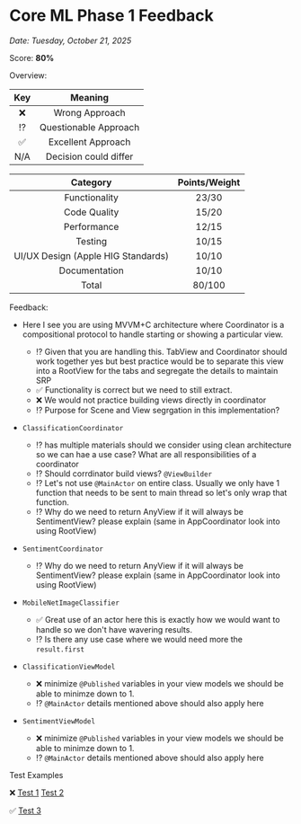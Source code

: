 #  Core ML Phase 1 Feedback

*Date: Tuesday, October 21, 2025*

Score: **80%** 

Overview:

| Key | Meaning |
| :-: | :-: |
| ❌ | Wrong Approach |
| ⁉️ | Questionable Approach |
| ✅ | Excellent Approach |
| N/A | Decision could differ | 

| Category | Points/Weight|
| :-: | :-: |
| Functionality | 23/30 |
| Code Quality | 15/20 |
| Performance | 12/15 |
| Testing | 10/15 |
| UI/UX Design (Apple HIG Standards) | 10/10 | 
| Documentation | 10/10 |
| Total | 80/100 |


Feedback: 
- Here I see you are using MVVM+C architecture where Coordinator is a compositional protocol to handle starting or showing a particular view.
    - ⁉️ Given that you are handling this. TabView and Coordinator should work together yes but best practice would be to separate this view into a RootView for the tabs and segregate the details to maintain SRP
    - ✅ Functionality is correct but we need to still extract. 
    - ❌ We would not practice building views directly in coordinator
    - ⁉️ Purpose for Scene and View segrgation in this implementation? 

- `ClassificationCoordinator` 
    - ⁉️ has multiple materials should we consider using clean architecture so we can hae a use case? What are all responsibilities of a coordinator
    - ⁉️ Should corrdinator build views? `@ViewBuilder`
    - ⁉️ Let's not use `@MainActor` on entire class. Usually we only have 1 function that needs to be sent to main thread so let's only wrap that function.
    - ⁉️ Why do we need to return AnyView if it will always be SentimentView? please explain (same in AppCoordinator look into using RootView)

     
- `SentimentCoordinator`
    - ⁉️ Why do we need to return AnyView if it will always be SentimentView? please explain (same in AppCoordinator look into using RootView)

- `MobileNetImageClassifier`
    - ✅ Great use of an actor here this is exactly how we would want to handle so we don't have wavering results. 
    - ⁉️ Is there any use case where we would need more the `result.first`
     
- `ClassificationViewModel`
    - ❌ minimize `@Published` variables in your view models we should be able to minimze down to 1.
    - ⁉️ `@MainActor` details mentioned above should also apply here
    
- `SentimentViewModel`
    - ❌ minimize `@Published` variables in your view models we should be able to minimze down to 1.
    - ⁉️ `@MainActor` details mentioned above should also apply here
    


 
Test Examples

❌
[Test 1](Test_1.PNG)
[Test 2](Test_2.PNG)

✅
[Test 3](Test_3.PNG)
